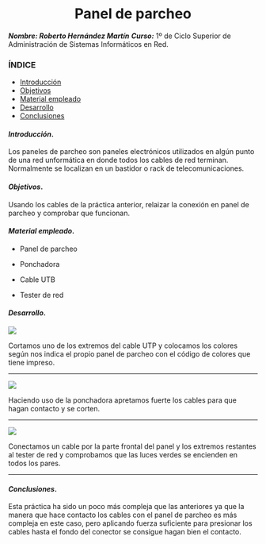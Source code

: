 
<center>

# Panel de parcheo


</center>

***Nombre: Roberto Hernández Martín***
***Curso:*** 1º de Ciclo Superior de Administración de Sistemas Informáticos en Red.

### ÍNDICE

+ [Introducción](#id1)
+ [Objetivos](#id2)
+ [Material empleado](#id3)
+ [Desarrollo](#id4)
+ [Conclusiones](#id5)


#### ***Introducción***. <a name="id1"></a>

Los paneles de parcheo son paneles electrónicos utilizados en algún punto de una red unformática en donde todos los cables de red terminan. Normalmente se localizan en un bastidor o rack de telecomunicaciones.

#### ***Objetivos***. <a name="id2"></a>

Usando los cables de la práctica anterior, relaizar la conexión en panel de parcheo y comprobar que funcionan.

#### ***Material empleado***. <a name="id3"></a>

+ Panel de parcheo

+ Ponchadora

+ Cable UTB

+ Tester de red

#### ***Desarrollo***. <a name="id4"></a>

![](https://github.com/hdezroberto00/pni18_roberto/blob/main/ut4/a2/img/01.jpg)

Cortamos uno de los extremos del cable UTP y colocamos los colores según nos indica el propio panel de parcheo con el código de colores que tiene impreso.

---

![](https://github.com/hdezroberto00/pni18_roberto/blob/main/ut4/a2/img/02.jpg)

Haciendo uso de la ponchadora apretamos fuerte los cables para que hagan contacto y se corten.

---

![](https://github.com/hdezroberto00/pni18_roberto/blob/main/ut4/a2/img/03.jpg)

Conectamos un cable por la parte frontal del panel y los extremos restantes al tester de red y comprobamos que las luces verdes se encienden en todos los pares.

---

#### ***Conclusiones***. <a name="id5"></a>

Esta práctica ha sido un poco más compleja que las anteriores ya que la manera que hace contacto los cables con el panel de parcheo es más compleja en este caso, pero aplicando fuerza suficiente para presionar los cables hasta el fondo del conector se consigue hagan bien el contacto.